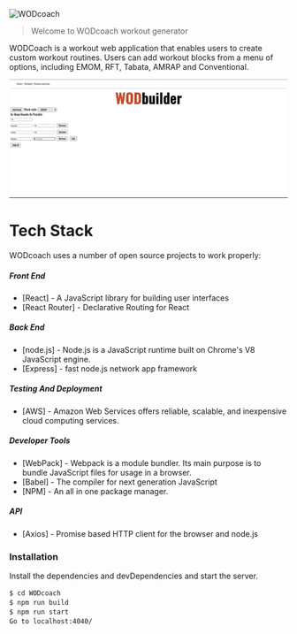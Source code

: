 <!-- ![Logo](demo/WODlogo.png) .element max=width:50% -->
<img src="/Users/ariasmariella/HR/HR-projects/HR_MVP/WODcoach/demo/WODlogo.png" alt="WODcoach" max-width=50%>

> Welcome to WODcoach workout generator

WODCoach is a workout web application that enables users to create custom workout routines. Users can add workout blocks from a menu of options, including EMOM, RFT, Tabata, AMRAP and Conventional.

![Demo](demo/WOD.gif)

# Tech Stack

WODcoach uses a number of open source projects to work properly:

##### Front End

- [React] - A JavaScript library for building user interfaces
- [React Router] - Declarative Routing for React

##### Back End

- [node.js] - Node.js is a JavaScript runtime built on Chrome's V8 JavaScript engine.
- [Express] - fast node.js network app framework

##### Testing And Deployment

- [AWS] - Amazon Web Services offers reliable, scalable, and inexpensive cloud computing services.

##### Developer Tools

- [WebPack] - Webpack is a module bundler. Its main purpose is to bundle JavaScript files for usage in a browser.
- [Babel] - The compiler for next generation JavaScript
- [NPM] - An all in one package manager.

##### API

- [Axios] - Promise based HTTP client for the browser and node.js

### Installation

Install the dependencies and devDependencies and start the server.

```sh
$ cd WODcoach
$ npm run build
$ npm run start
Go to localhost:4040/
```
